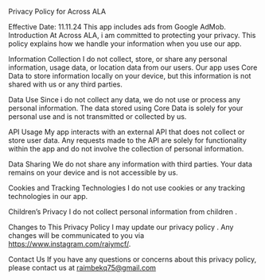 Privacy Policy for Across ALA

Effective Date: 11.11.24
This app includes ads from Google AdMob.
Introduction
At Across ALA,  i am  committed to protecting your privacy. This policy explains how we handle your information when you use our app.

Information Collection
I do not collect, store, or share any personal information, usage data, or location data from our users. Our app uses Core Data to store information locally on your device, but this information is not shared with us or any third parties.

Data Use
Since i do not collect any data, we do not use or process any personal information. The data stored using Core Data is solely for your personal use and is not transmitted or collected by us.

API Usage
My app interacts with an external API that does not collect or store user data. Any requests made to the API are solely for functionality within the app and do not involve the collection of personal information.

Data Sharing
We do not share any information with third parties. Your data remains on your device and is not accessible by us.

Cookies and Tracking Technologies
I do not use cookies or any tracking technologies in our app.

Children’s Privacy
 I do not  collect personal information from children .

Changes to This Privacy Policy
I may update our privacy policy . Any changes will be communicated to you via https://www.instagram.com/raiymcf/.

Contact Us
If you have any questions or concerns about this privacy policy, please contact us at raimbekq75@gmail.com
